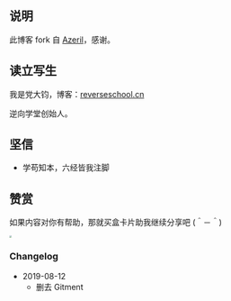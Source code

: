 ## 说明

此博客 fork 自 [Azeril](http://azeril.me/)，感谢。

## 读立写生

我是党大钧，博客：[reverseschool.cn](reverseschool.cn)

逆向学堂创始人。

## 坚信


- 学苟知本，六经皆我注脚 


## 赞赏


如果内容对你有帮助，那就买盒卡片助我继续分享吧 (＾－＾)

<img src="http://qcas2z69w.bkt.clouddn.com/5.png" style="zoom:25%;" />

### Changelog


- 2019-08-12
	+ 删去 Gitment

